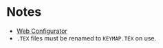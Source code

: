 # Notes
* [Web Configurator](https://yoda2.tex-design.com.tw)
* `.TEX` files must be renamed to `KEYMAP.TEX` on use.

